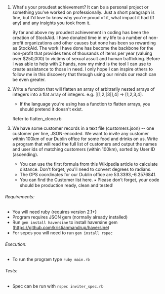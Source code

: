 1. What's your proudest achievement? It can be a personal project or something you've worked on professionally. Just a short paragraph is fine, but I'd love to know why you're proud of it, what impact it had (If any) and any insights you took from it.

    By far and above my proudest achievement in coding has been the creation of StockAid. I have donated time in my life to a number of non-profit organizations and other causes but none has been so rewarding as StockAid. The work I have done has become the backbone for the non-profit that provides tens of thousands of items per year (valuing over $250,000) to victims of sexual assult and human trafficking. Before I was able to help with 2 hands, now my mind is the tool I can use to create assistance to those in need. I only hope I can inspire others to follow me in this discovery that through using our minds our reach can be even greater.


2. Write a function that will flatten an array of arbitrarily nested arrays of integers into a flat array of integers. e.g. [[1,2,[3]],4] → [1,2,3,4].
    - If the language you're using has a function to flatten arrays, you should pretend it doesn't exist.

    Refer to flatten_clone.rb


3. We have some customer records in a text file (customers.json) -- one customer per line, JSON-encoded. We want to invite any customer within 100km of our Dublin office for some food and drinks on us. Write a program that will read the full list of customers and output the names and user ids of matching customers (within 100km), sorted by User ID (ascending).
    - You can use the first formula from this Wikipedia article to calculate distance. Don't forget,  you'll need to convert degrees to radians.
    - The GPS coordinates for our Dublin office are 53.3393,-6.2576841.
    - You can find the Customer list here.
    ⭑ Please don’t forget, your code should be production ready, clean and tested!

###### Requirements:
- You will need ruby (requires version 2.1+)
- Program requires JSON gem (normally already installed)
- Run `gem install haversine` to install haversine gem (https://github.com/kristianmandrup/haversine)
- For sepcs you will need to run `gem install rspec`

###### Execution:
- To run the program type `ruby main.rb`

###### Tests:
- Spec can be run with `rspec inviter_spec.rb`




